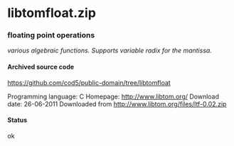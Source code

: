 # libtomfloat.zip #

### floating point operations ###

*various algebraic functions. Supports variable radix for the mantissa.*

#### Archived source code ####
https://github.com/cod5/public-domain/tree/libtomfloat

Programming language: C
Homepage: http://www.libtom.org/
Download date: 26-06-2011
Downloaded from http://www.libtom.org/files/ltf-0.02.zip

#### Status ####
ok


